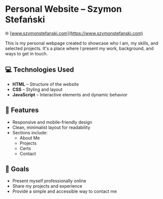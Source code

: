 # Personal Website – Szymon Stefański

🌐 [www.szymonstefanski.com](https://www.szymonstefanski.com)

This is my personal webpage created to showcase who I am, my skills, and selected projects. It's a place where I present my work, background, and ways to get in touch.

## 💻 Technologies Used

- **HTML** – Structure of the website  
- **CSS** – Styling and layout  
- **JavaScript** – Interactive elements and dynamic behavior  

## 🚀 Features

- Responsive and mobile-friendly design  
- Clean, minimalist layout for readability  
- Sections include:
  - About Me
  - Projects
  - Certs
  - Contact

## 🎯 Goals

- Present myself professionally online
- Share my projects and experience
- Provide a simple and accessible way to contact me
